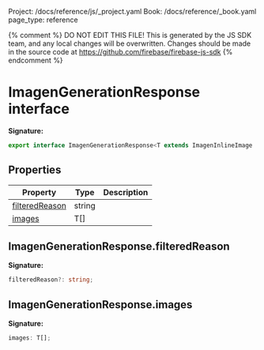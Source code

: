 Project: /docs/reference/js/_project.yaml
Book: /docs/reference/_book.yaml
page_type: reference

{% comment %}
DO NOT EDIT THIS FILE!
This is generated by the JS SDK team, and any local changes will be
overwritten. Changes should be made in the source code at
https://github.com/firebase/firebase-js-sdk
{% endcomment %}

# ImagenGenerationResponse interface
<b>Signature:</b>

```typescript
export interface ImagenGenerationResponse<T extends ImagenInlineImage | ImagenGCSImage> 
```

## Properties

|  Property | Type | Description |
|  --- | --- | --- |
|  [filteredReason](./vertexai.imagengenerationresponse.md#imagengenerationresponsefilteredreason) | string |  |
|  [images](./vertexai.imagengenerationresponse.md#imagengenerationresponseimages) | T\[\] |  |

## ImagenGenerationResponse.filteredReason

<b>Signature:</b>

```typescript
filteredReason?: string;
```

## ImagenGenerationResponse.images

<b>Signature:</b>

```typescript
images: T[];
```
